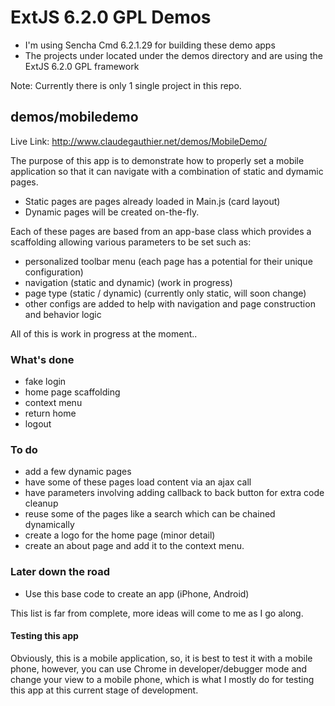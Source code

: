 # ExtJS 6.2.0 GPL Demos

-	I'm using Sencha Cmd 6.2.1.29 for building these demo apps
-	The projects under located under the demos directory and are using the ExtJS 6.2.0 GPL framework

Note: Currently there is only 1 single project in this repo.

## demos/mobiledemo

Live Link: http://www.claudegauthier.net/demos/MobileDemo/

The purpose of this app is to demonstrate how to properly set a mobile application so that it can navigate with a combination of static and dymamic pages.

- Static pages are pages already loaded in Main.js (card layout)
- Dynamic pages will be created on-the-fly.

Each of these pages are based from an app-base class which provides a scaffolding allowing various parameters to be set such as:
-	personalized toolbar menu (each page has a potential for their unique configuration)
-	navigation (static and dynamic) (work in progress)
-	page type (static / dynamic) (currently only static, will soon change)
-	other configs are added to help with navigation and page construction and behavior logic

All of this is work in progress at the moment..

### What's done

-	fake login
-	home page scaffolding
-	context menu
-	return home
-	logout

### To do
-	add a few dynamic pages
-	have some of these pages load content via an ajax call
-	have parameters involving adding callback to back button for extra code cleanup
-	reuse some of the pages like a search which can be chained dynamically
-	create a logo for the home page (minor detail)
-	create an about page and add it to the context menu.

### Later down the road
-	Use this base code to create an app (iPhone, Android)

This list is far from complete, more ideas will come to me as I go along.

#### Testing this app
 Obviously, this is a mobile application, so, it is best to test it with a mobile phone, however, you can use Chrome in developer/debugger mode and change your view to a mobile phone, which is what I mostly do for testing this app at this current stage of development.

